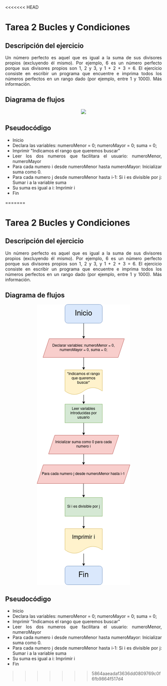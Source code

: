 <<<<<<< HEAD
<div align="justify">

# Tarea 2 Bucles y Condiciones

<!-- Recuerda que

## 1. Subtítulo tarea

### 1.1 Subtítulo de la tarea

-- Incluir imagenes

<div align="center">
    <img src="images/diagrama-flujo.png"/> 
</div>

-->

## Descripción del ejercicio
Un número perfecto es aquel que es igual a la suma de sus divisores propios (excluyendo él mismo). Por ejemplo, 6 es un número perfecto porque sus divisores propios son 1, 2 y 3, y 1 + 2 + 3 = 6.
El ejercicio consiste en escribir un programa que encuentre e imprima todos los números perfectos en un rango dado (por ejemplo, entre 1 y 1000). Más información.
## Diagrama de flujos

<div align="center">
    <img src="images/Ejercicio8.png">
</div>

## Pseudocódigo

 - Inicio
 - Declara las variables:
    numeroMenor = 0; numeroMayor = 0; suma = 0;
 - Imprimir "Indicamos el rango que queremos buscar"
 - Leer los dos numeros que facilitara el usuario:
    numeroMenor, numeroMayor
 - Para cada numero i desde numeroMenor hasta numeroMayor: Inicializar suma como 0.
 - Para cada numero j desde numeroMenor hasta i-1: 
    Si i es divisible por j: Sumar i a la variable suma
 - Su suma es igual a i:
    Imprimir i
 - Fin


=======
<div align="justify">

# Tarea 2 Bucles y Condiciones

<!-- Recuerda que

## 1. Subtítulo tarea

### 1.1 Subtítulo de la tarea

-- Incluir imagenes

<div align="center">
    <img src="images/diagrama-flujo.png"/> 
</div>

-->

## Descripción del ejercicio
Un número perfecto es aquel que es igual a la suma de sus divisores propios (excluyendo él mismo). Por ejemplo, 6 es un número perfecto porque sus divisores propios son 1, 2 y 3, y 1 + 2 + 3 = 6.
El ejercicio consiste en escribir un programa que encuentre e imprima todos los números perfectos en un rango dado (por ejemplo, entre 1 y 1000). Más información.
## Diagrama de flujos

<div align="center">
    <img src="images/DiagramaTarea2Bucles.png">
</div>

## Pseudocódigo

 - Inicio
 - Declara las variables:
    numeroMenor = 0; numeroMayor = 0; suma = 0;
 - Imprimir "Indicamos el rango que queremos buscar"
 - Leer los dos numeros que facilitara el usuario:
    numeroMenor, numeroMayor
 - Para cada numero i desde numeroMenor hasta numeroMayor: Inicializar suma como 0.
 - Para cada numero j desde numeroMenor hasta i-1: 
    Si i es divisible por j: Sumar i a la variable suma
 - Su suma es igual a i:
    Imprimir i
 - Fin


>>>>>>> 5864aaeadaf3636dd0809769c0f6fb9864f517d4
</div>